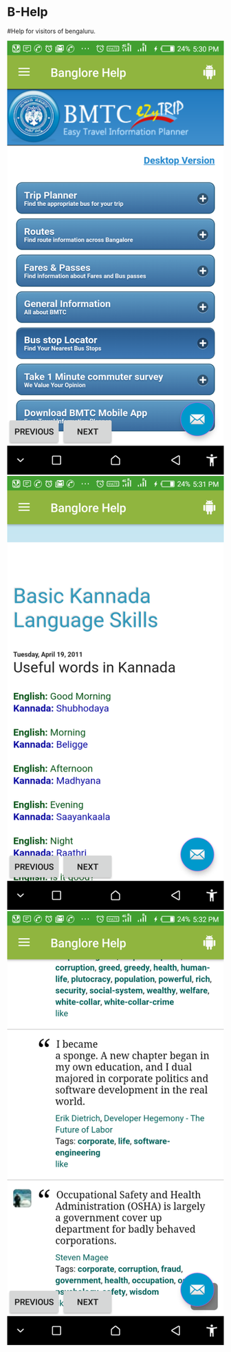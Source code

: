 # B-Help
#Help for visitors of bengaluru.

![Screenshot1](screenshots/screenshot1.png)
![Screenshot2](screenshots/screenshot2.png)
![Screenshot3](screenshots/screenshot3.png)

